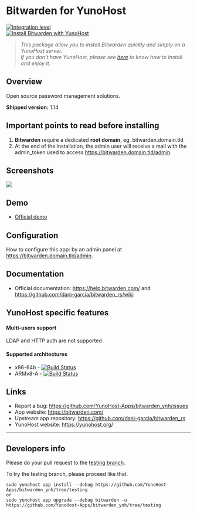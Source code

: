 # Bitwarden for YunoHost

[![Integration level](https://dash.yunohost.org/integration/bitwarden.svg)](https://dash.yunohost.org/appci/app/bitwarden)  
[![Install Bitwarden with YunoHost](https://install-app.yunohost.org/install-with-yunohost.png)](https://install-app.yunohost.org/?app=bitwarden)

> *This package allow you to install Bitwarden quickly and simply on a YunoHost server.  
If you don't have YunoHost, please see [here](https://yunohost.org/#/install) to know how to install and enjoy it.*

## Overview
Open source password management solutions.

**Shipped version:** 1.14

## Important points to read before installing

1. **Bitwarden** require a dedicated **root domain**, eg. bitwarden.domain.tld
1. At the end of the installation, the admin user will receive a mail with the admin_token used to access https://bitwarden.domain.tld/admin.

## Screenshots

![](https://bitwarden.com/images/hero.png)

## Demo

* [Official demo](https://vault.bitwarden.com/#/register)

## Configuration

How to configure this app: by an admin panel at https://bitwarden.domain.tld/admin.

## Documentation

 * Official documentation: https://help.bitwarden.com/ and https://github.com/dani-garcia/bitwarden_rs/wiki

## YunoHost specific features

#### Multi-users support

LDAP and HTTP auth are not supported

#### Supported architectures

* x86-64b - [![Build Status](https://ci-apps.yunohost.org/ci/logs/bitwarden%20%28Apps%29.svg)](https://ci-apps.yunohost.org/ci/apps/bitwarden/)
* ARMv8-A - [![Build Status](https://ci-apps-arm.yunohost.org/ci/logs/bitwarden%20%28Apps%29.svg)](https://ci-apps-arm.yunohost.org/ci/apps/bitwarden/)

## Links

 * Report a bug: https://github.com/YunoHost-Apps/bitwarden_ynh/issues
 * App website: https://bitwarden.com/
 * Upstream app repository: https://github.com/dani-garcia/bitwarden_rs
 * YunoHost website: https://yunohost.org/

---

Developers info
----------------

Please do your pull request to the [testing branch](https://github.com/YunoHost-Apps/bitwarden_ynh/tree/testing).

To try the testing branch, please proceed like that.
```
sudo yunohost app install --debug https://github.com/YunoHost-Apps/bitwarden_ynh/tree/testing
or
sudo yunohost app upgrade --debug bitwarden -u https://github.com/YunoHost-Apps/bitwarden_ynh/tree/testing
```
